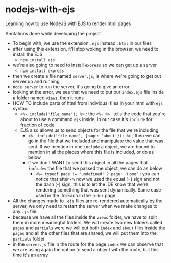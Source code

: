 # nodejs-with-ejs
Learning how to use NodeJS with EJS to render html pages

Anotations done while developing the project 

- To begin with, we use the extension `.ejs` instead `.html` in our files 
- after using this extension, it'll stop woking in the browser, we need to install the EJS
	- `npm install ejs` 
- we're also going to need to install `express` so we can get up a server
	- `npm install express` 
- then we create a file named `server.js`, is where we're going to get out server up and running
- `node server` to run the server, it's going to give an error
- looking at the error, we see that we need to put our `index.ejs` file inside a folder named `views`, then it runs
- HOW TO include parts of html from individual files in your html with `ejs` syntax:
	- `<%- include('file_name'); %>`  : the `<%- %> ` tells the code that you're about to use a command `ejs` inside, in our case it's `include` for fraction of code
	- EJS also allows us to send objects for the file that we're including
		- `<%- include('file_name', {page: 'about'}); %>` , then we can go in the file that we included and manipulate the value that was sent. If we mention in one `include` a object, we are bound to mention in all the places where this file is included, or do as below
		- if we don't WANT to send this object in all the pages that `includes` the file that we passed the object, we can do as below
			- `<%= typeof page != 'undefined' ? page: 'Home'` : you can notice that after `<%` now we used the equal (=) sign and not the dash (-) sign, this is to let the IDE know that we're rendering something that was sent dynamically. Same case used in the .forEach in the `index` page
- All the changes made to `.ejs` files are re-rendered automatically by the server, we only need to restart the server when we make changes to any `.js` file. 
- because we have all the files inside the `views` folder, we have to split them in more meaningful folders. We will create two new folders called `pages` and `partials` were we will put both `index` and `about` files inside the `pages` and all the other files that are shared, we will put them into the `partials` folder
- in the `server.js` file in the route for the page `index`  we can observe that we are using again the option to send a object with the route, but this time it's an array
